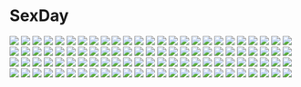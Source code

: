 # SexDay
![](https://konachan.com/image/f71cafc2d324b9d7fbab0f0a7e0ae810/Konachan.com%20-%20223699%202girls%20aircraft%20blonde_hair%20blue_hair%20clouds%20dress%20hat%20long_hair%20panties%20petals%20red_eyes%20scenic%20thighhighs%20train%20umbrella%20underwear%20wink%20wristwear.jpg)
![](https://konachan.com/image/0e5a75199314ee3544ad64e8d9019dd5/Konachan.com%20-%2022057%20aika_s_granzchesta%20alice_carroll%20aria%20mizunashi_akari.jpg)
![](https://konachan.com/image/758699589d4b03bf1c3d6fee2ca969e5/Konachan.com%20-%2095094%20blonde_hair%20eyepatch%20hinoue_itaru%20nakatsu_shizuru%20pantyhose%20rewrite%20school_uniform%20twintails.jpg)
![](https://konachan.com/image/89b1814f8815f32574322431e11cccf0/Konachan.com%20-%20111138%20ass%20evan_lee%20mechagirl%20original%20sideboob%20underboob%20underwear.jpg)
![](https://konachan.com/image/11de8b358b099c2914a27d1ad87068c8/Konachan.com%20-%2079306%20flowers%20hatsune_miku%20miku_append%20twintails%20vocaloid.jpg)
![](https://konachan.com/image/25cbbd10611d9c3007fd309845a65b22/Konachan.com%20-%20230907%20blonde_hair%20blush%20breasts%20cameltoe%20forest%20hat%20navel%20nipples%20no_bra%20panties%20shirt_lift%20short_hair%20takeponi%20thighhighs%20touhou%20tree%20underwear%20yellow_eyes.jpg)
![](https://konachan.com/jpeg/1f46bb634d3656bc13a2c1007711c1bd/Konachan.com%20-%20147823%20breasts%20censored%20cleavage%20front_wing%20game_cg%20handjob%20kanadome_miyako%20maid%20nanaca_mai%20nipples%20nipple_slip%20penis%20pink_hair%20pure_girl.jpg)
![](https://konachan.com/image/7b949b02d1e55e5e4e9285e77d8c61f7/Konachan.com%20-%20128743%20beach%20bikini%20long_hair%20megami%20papa_no_iukoto_wo_kikinasai%21%20scan%20swimsuit%20tagme%20takanashi_miu%20takanashi_sora%20wet.jpg)
![](https://konachan.com/image/60676912e346a440594506386e3ce429/Konachan.com%20-%2016082%20green%20ipod%20parody%20silhouette%20suzumiya_haruhi_no_yuutsu%20tsuruya.jpg)
![](https://konachan.com/jpeg/f2407a0a5a5d368bf0ff48b27738af5b/Konachan.com%20-%20219384%20barefoot%20black_eyes%20black_hair%20cage%20dress%20karo_karo%20long_hair%20original%20planet%20stars.jpg)
![](https://konachan.com/image/112e7bd524262a1fb8e105a08c05f99f/Konachan.com%20-%20205537%20gloves%20horns%20long_hair%20motorcycle%20original%20pixiv_fantasia%20realmbw%20thighhighs.jpg)
![](https://konachan.com/jpeg/703686b9297b8ed9b77df65ae5e112ac/Konachan.com%20-%20222773%20animal_ears%20ass%20bikini%20blue_eyes%20blush%20braids%20catgirl%20collar%20long_hair%20nekopara%20panties%20swimsuit%20tail%20underboob%20underwear%20vellistix%20white_hair.jpg)
![](https://konachan.com/image/41112d843369d6257c8fc64eb8c37c11/Konachan.com%20-%20166011%20beach%20bikini%20blush%20breasts%20cleavage%20clouds%20dark_skin%20food%20glasses%20group%20hat%20idolmaster%20loli%20long_hair%20natalia%20short_hair%20sonsoso%20swim_ring%20swimsuit.jpg)
![](https://konachan.com/image/06f933f05b17b6fa4d966aa37d4dcbbf/Konachan.com%20-%206331%20chinese_clothes%20chinese_dress%20dengeki_moeoh%20kadoi_aya%20original.jpg)
![](https://konachan.com/jpeg/981b038bd121d3e9d5ad62732cc6aaa7/Konachan.com%20-%20233465%20animal%20blush%20bow%20breasts%20green_hair%20japanese_clothes%20kochiya_sanae%20long_hair%20miko%20osashin_%28osada%29%20snake%20touhou%20wink%20yellow_eyes.jpg)
![](https://konachan.com/image/1600aa19c758c48c60954f1072dad57b/Konachan.com%20-%2094510%20dress%20gray_hair%20nanahosi_seiiki%20original%20petals%20purple_eyes%20ribbons.jpg)
![](https://konachan.com/image/d27eb04109ea43d1f5036ce883ec4794/Konachan.com%20-%2093977%20hatsune_miku%20vocaloid.jpg)
![](https://konachan.com/image/b3b4e307f02ac47ebcedbb6250912980/Konachan.com%20-%20270906%20breasts%20bunny_ears%20cum%20futanari%20glasses%20gloves%20kairos%2B%20long_hair%20nipples%20nude%20original%20pubic_hair%20red_eyes%20red_hair%20sex%20short_hair%20watermark.jpg)
![](https://konachan.com/image/e8a03c1860f16eede0ef11b72c327c71/Konachan.com%20-%2016267%20alucard%20hellsing.jpg)
![](https://konachan.com/image/cd3d8c164eca54c0874ef0f5a2bff510/Konachan.com%20-%2092054%20blue_eyes%20butterfly%20jpeg_artifacts%20megurine_luka%20pink_hair%20sakisato_kiriko%20vocaloid%20wings.jpg)
![](https://konachan.com/image/04d092323b88f0069bb19acca354ad93/Konachan.com%20-%2088124%20blue_eyes%20long_hair%20nyarumi_%28buluerose%29%20original%20panties%20school_uniform%20thighhighs%20underwear%20zettai_ryouiki.jpg)
![](https://konachan.com/image/7f75aa28e440f738fc1b1afb184c0551/Konachan.com%20-%2069928%20akiyama_mio%20black_hair%20blonde_hair%20blush%20brown_eyes%20brown_hair%20flowers%20k-on%21%20kneehighs%20long_hair%20pantyhose%20petals%20short_hair%20skirt%20white%20wink.jpg)
![](https://konachan.com/image/b65ac38e842fb1d664f80f49b6751372/Konachan.com%20-%205685%20paradise_kiss.jpg)
![](https://konachan.com/jpeg/25657cfdef04df1ad51b57a0f391a19b/Konachan.com%20-%20184733%20animal_ears%20barefoot%20black_hair%20bow%20bra%20catgirl%20jpeg_artifacts%20march-bunny%20navel%20panties%20red_eyes%20tail%20underwear%20yazawa_nico.jpg)
![](https://konachan.com/jpeg/cf2dbbe91aeed0e3b660513b9efe6ae1/Konachan.com%20-%208828%20izumi_konata%20japanese_clothes%20lucky_star%20yukata.jpg)
![](https://konachan.com/image/0c671861a3271de8dfcf936fb30543ed/Konachan.com%20-%20107761%20kagamine_rin%20sky%20vocaloid.jpg)
![](https://konachan.com/jpeg/b6d13936b4c737e7447fe0c19fda5782/Konachan.com%20-%2045286%20bikini%20blonde_hair%20kisaragi_mifuyu%20moekibara_fumitake%20swimsuit%20tayutama.jpg)
![](https://konachan.com/jpeg/f711fca80205a4f76e9dfd1fd4e3612e/Konachan.com%20-%20246595%20beach%20blonde_hair%20blush%20breasts%20green_eyes%20jeff_macanoli%20nude%20original%20pussy%20spread_legs%20uncensored.jpg)
![](https://konachan.com/image/29b559e222e4fd888d8b44c874cd8019/Konachan.com%20-%20304644%20black_hair%20blush%20bondage%20choker%20karyl%20loli%20long_hair%20navel%20nopan%20princess_connect%21%20purple_eyes%20thighhighs%20twintails%20zuchineru.jpg)
![](https://konachan.com/jpeg/81f4e722c760de5e918aaafd15651f8c/Konachan.com%20-%20143032%20barefoot%20bath%20breasts%20flowers%20jittsu%20night%20original%20rubber_duck%20water%20wet%20wink.jpg)
![](https://konachan.com/image/42018e1d322a95193b2c392f81cb533f/Konachan.com%20-%20103845%20armor%20blonde_hair%20breasts%20cleavage%20goggles%20henne_valkyrja%20panties%20purple_eyes%20super_robot_wars%20tro%20underwear%20white%20wings.jpg)
![](https://konachan.com/image/371fd343f66df57d32dbc82b99b7b874/Konachan.com%20-%20117056%20alexander_%28fate%29%20all_male%20azu_%28azzz%29%20fate_%28series%29%20fate_stay_night%20fate_zero%20male%20waver_velvet.jpg)
![](https://konachan.com/jpeg/2c3206244208e2b20b4822c7e5d4cdbd/Konachan.com%20-%20103978%20aiyoku_no_eustia%20bekkankou%20eustia_astraea%20game_cg%20long_hair%20pink_hair%20thighhighs%20wings.jpg)
![](https://konachan.com/image/25e7d8ebc3f47532d9cb912d80aae141/Konachan.com%20-%2042943%20kasugano_sora%20yosuga_no_sora.jpg)
![](https://konachan.com/jpeg/28ef668cc72c5f6dcdd563df1ba9d12f/Konachan.com%20-%20171973%20blonde_hair%20bra%20cocoro%40function%21%20game_cg%20headband%20hinata_momo%20pulltop%20school_uniform%20shirakusa_ibuki%20short_hair%20thighhighs%20underwear.jpg)
![](https://konachan.com/image/065bde2cb6f3a94c59838ddb96f2fb99/Konachan.com%20-%2059315%20black_rock_shooter%20gun%20kuroi_mato%20weapon%20ze.jpg)
![](https://konachan.com/jpeg/066ef67dd58b2cec382e57e020ba8702/Konachan.com%20-%20185522%20bicycle%20black_eyes%20black_hair%20blush%20bow%20long_hair%20male%20orange_hair%20pantyhose%20purple_eyes%20sakura_chiyo%20school_uniform%20short_hair%20skirt%20swordsouls%20tie.jpg)
![](https://konachan.com/image/e46332f8c79217149395fe07b0acb165/Konachan.com%20-%2063422%20favorite%20game_cg%20hoshizora_no_memoria%20tagme.jpg)
![](https://konachan.com/jpeg/ec4f4542cc478eb8622bfd776c9ce95a/Konachan.com%20-%20149072%20akubi_%28fyfy%29%20hatsune_miku%20vocaloid.jpg)
![](https://konachan.com/jpeg/c8b84b1df2dfc7dde93176f901dba61e/Konachan.com%20-%20112337%20game_cg%20sengoku_hime.jpg)
![](https://konachan.com/image/3fb39e8996023c29e13e86618c1ef22d/Konachan.com%20-%20117611%20green_eyes%20green_hair%20gumi%20vocaloid.jpg)
![](https://konachan.com/jpeg/4bcb24e46aad7b45c5b9c2f93ca5cb9b/Konachan.com%20-%20272234%20black_hair%20blue_eyes%20cameltoe%20merufena%20panties%20school_uniform%20ssss.gridman%20takarada_rikka%20third-party_edit%20underwear%20white.jpg)
![](https://konachan.com/jpeg/e1b833e662a1a5392f4e8354dd86397b/Konachan.com%20-%20149367%20aete_mushisuru_kimi_to_no_mirai_%7Erelay_broadcast%7E%20alcot%20game_cg%20hug%20male%20tachibana_minami%20tagme_%28artist%29.jpg)
![](https://konachan.com/jpeg/a69eb6b03a730511a720fcaebd27d7a4/Konachan.com%20-%20238243%20animal%20blush%20fang%20green_eyes%20loli%20original%20red_hair%20school_swimsuit%20short_hair%20swimsuit%20thighhighs%20third-party_edit%20turtle%20twintails%20white.jpg)
![](https://konachan.com/image/01153c1e1bca5ebe7d1469d44ef5b55f/Konachan.com%20-%2087685%20animal%20dress%20flowers%20hatsune_miku%20snail%20umbrella%20vocaloid.jpg)
![](https://konachan.com/image/8a49a4b3f20426e5bbe70ed50502d4e7/Konachan.com%20-%20134400%20breast_hold%20breasts%20hat%20lactation%20long_hair%20miki_purasu%20nipples%20no_bra%20patchouli_knowledge%20purple_eyes%20purple_hair%20touhou%20white%20wink.jpg)
![](https://konachan.com/jpeg/0a32e993e4e662f547e00fafc4f05daf/Konachan.com%20-%2063055%20shirai_kuroko%20to_aru_kagaku_no_railgun%20to_aru_majutsu_no_index%20vector.jpg)
![](https://konachan.com/jpeg/de2584abe1125fbbefa1317855da67c8/Konachan.com%20-%2093326%20black_hair%20food%20kneehighs%20kobuichi%20long_hair%20muririn%20purple_eyes%20school_uniform%20tenshinranman%20unohana_no_sakuyahime%20yuzusoft.jpg)
![](https://konachan.com/jpeg/9e217140a648ba00bc68f4768d132e51/Konachan.com%20-%20170805%20blue_eyes%20blue_hair%20gun%20hat%20koh_%28minagi_kou%29%20remilia_scarlet%20short_hair%20touhou%20vampire%20weapon%20wings.jpg)
![](https://konachan.com/image/74ede8a80b46a141e732ca08ef0923a3/Konachan.com%20-%20280279%20bing_gang%20boots%20doll%20dress%20fu_hua%20garter%20garter_belt%20gloves%20group%20higokumaru%20navel%20pantyhose%20raiden_mei%20shorts%20signed%20stockings%20thighhighs%20wristwear.jpg)
![](https://konachan.com/image/42b97e2b74cc25e1bf904ea6b78bbe7d/Konachan.com%20-%20303685%20blonde_hair%20blush%20drink%20flowers%20foo_midori%20instrument%20original%20paper%20phone%20piano%20purple_eyes%20rose%20short_hair%20skirt%20watermark.jpg)
![](https://konachan.com/jpeg/b6aa1f0470f80588073e8cd79a9c780f/Konachan.com%20-%20280711%20aliasing%20blonde_hair%20blush%20breasts%20cleavage%20game_cg%20long_hair%20navel_%28company%29%20pointed_ears%20red_eyes%20spiral%21%21%20tanihara_natsuki%20towel.jpg)
![](https://konachan.com/image/2eb232f68f0313391d24dca5a0ed9c2f/Konachan.com%20-%20136470%202girls%20bili_bili_douga%20bili_girl_22%20bili_girl_33%20building%20chinese_clothes%20hao_%28patinnko%29%20headphones.jpg)
![](https://konachan.com/jpeg/ce2537c06bbb555f81dcf82ffed53d54/Konachan.com%20-%20238211%20blue_hair%20blush%20brown_eyes%20dress%20long_hair%20love_live%21_school_idol_project%20micopp%20microphone%20petals%20sonoda_umi.jpg)
![](https://konachan.com/jpeg/f3787d3fd4d42508d13380a5a66d1749/Konachan.com%20-%20227857%20anthropomorphism%20blue_eyes%20blue_hair%20blush%20close%20kantai_collection%20nahaki%20samidare_%28kancolle%29%20waifu2x.jpg)
![](https://konachan.com/image/837a927093c3c7c2b3f9cb3151391264/Konachan.com%20-%20286988%20anus%20aqua_eyes%20blonde_hair%20breasts%20crown%20dress%20logo%20long_hair%20nopan%20pussy%20rosalina%20skirt_lift%20spread_legs%20super_mario%20tofuubear%20uncensored%20watermark.jpg)
![](https://konachan.com/jpeg/426e224a60e132a63db7ddeca46784e5/Konachan.com%20-%20222303%20blonde_hair%20brown_eyes%20dress%20game_cg%20headdress%20meryl_lynch%20necklace%20nishimata_aoi%20suzuhira_hiro%20wedding_attire.jpg)
![](https://konachan.com/jpeg/597d0a2abd462f41444471c451f9618e/Konachan.com%20-%20220115%202girls%20bath%20bellaria_%28mugen_souls%29%20brown_hair%20close%20game_cg%20horns%20long_hair%20nanameda_kei%20onluka%20red_eyes%20towel%20water%20wet%20white_hair.jpg)
![](https://konachan.com/image/16c93235b09fd3fbf4722ec7d38168a3/Konachan.com%20-%20243362%20animal%20fox%20grass%20mclelun%20original%20scenic%20tree.jpg)
![](https://konachan.com/jpeg/83e9270cd6a809b82bc145c931dafb4b/Konachan.com%20-%206891%20habanero-tan%20netrunner%20poyoyon_rokku%20red%20vector.jpg)
![](https://konachan.com/jpeg/0dd493e571c24823f8601c8c58d2fd41/Konachan.com%20-%20136381%20game_cg%20glasses%20himegi_ageha%20kono_oozora_ni_tsubasa_wo_hirogete%20school_uniform.jpg)
![](https://konachan.com/jpeg/d033d3ef0555be6bfd038f169fbd59ea/Konachan.com%20-%20155864%20black_hair%20hatsune_miku%20japanese_clothes%20mask%20musunde_hiraite_rasetsu_to_mukuro_%28vocaloid%29%20night%20rearisu%20stairs%20torii%20umbrella%20vocaloid.jpg)
![](https://konachan.com/image/19d2dbc8a2497e818d1d34065415bf0c/Konachan.com%20-%20269674%20anal%20anus%20blush%20bra%20breasts%20censored%20cum%20dark_skin%20gloves%20group%20hat%20navel%20nipples%20panties%20penis%20red_eyes%20rogia%20sex%20tan_lines%20tie%20underwear%20wet%20wink.jpg)
![](https://konachan.com/jpeg/97abd8385b7bc722895a23e3f84b5022/Konachan.com%20-%20100824%20akemi_homura%20black_hair%20braids%20breasts%20datsuryokugen%20glasses%20gun%20nipples%20pantyhose%20purple%20purple_eyes%20topless%20torn_clothes%20twintails%20weapon.jpg)
![](https://konachan.com/jpeg/436c9c8b025ccdc1783bc624a5860866/Konachan.com%20-%20200349%20black_hair%20blush%20breasts%20cropped%20green_eyes%20long_hair%20misaki_kurehito%20nipples%20no_bra%20original%20scan%20wink.jpg)
![](https://konachan.com/image/580aed8e9061433682a24a676ffdd755/Konachan.com%20-%2089729%20black_hair%20bra%20camera%20clouds%20open_shirt%20original%20panties%20short_hair%20sky%20striped_panties%20sunset%20underwear%20valyu%20water.jpg)
![](https://konachan.com/image/86d62d15b90a474c4bf9f6e5cc5a40dc/Konachan.com%20-%20165807%20amami_haruka%20black_hair%20brown_eyes%20brown_hair%20clouds%20flowers%20hat%20idolmaster%20kisaragi_chihaya%20nako_%28nonrain%29%20necklace%20sky%20sunflower.jpg)
![](https://konachan.com/image/8a729ccbc0828dc56ef23b4d77c8f826/Konachan.com%20-%2073075%20blonde_hair%20blue_eyes%20dress%20fairy%20hat%20lily_white%20long_hair%20ribbons%20sakura_yuuya%20touhou%20wink.jpg)
![](https://konachan.com/jpeg/be6365df9bbe6e04af1663966cdd0df3/Konachan.com%20-%2043713%20tagme.jpg)
![](https://konachan.com/jpeg/b64987fe5f3281489cfe73db441785cf/Konachan.com%20-%20112014%202girls%20black_hair%20blue_eyes%20flowers%20grass%20original%20puretails%20robot.jpg)
![](https://konachan.com/image/f3a0cf463118a23979243a20d78dd5b7/Konachan.com%20-%2036820%20funabashi_chitose%20mibu_natsuki%20tetsudou_musume%20tomytec.jpg)
![](https://konachan.com/jpeg/31ce9401f479b773daa26dcb35e6710c/Konachan.com%20-%20241330%20aliasing%20bicolored_eyes%20flowers%20gray_hair%20horns%20japanese_clothes%20kanekiru%20long_hair%20original%20petals%20ribbons%20torii%20tree.jpg)
![](https://konachan.com/jpeg/0bac4f86eab6a5d7f839b7f281907b83/Konachan.com%20-%20254338%20bandage%20black_hair%20doll%20green_eyes%20kairaishi_%28onmyouji%29%20loli%20long_hair%20onmyouji%20tagme_%28artist%29%20wings.jpg)
![](https://konachan.com/image/c1f1b13ec608c8e2c1ef4ece7c908e40/Konachan.com%20-%20282199%20bou_nin%20brown_hair%20close%20long_hair%20original%20polychromatic%20white.jpg)
![](https://konachan.com/jpeg/cd6720c597f98dbdac87935e38c1e773/Konachan.com%20-%20139358%20bed%20black_hair%20breasts%20censored%20cunnilingus%20fault%20game_cg%20nipples%20panties%20pussy_juice%20saeki_ai%20sugiyama_mio%20taka_tony%20twintails%20underwear%20wet%20yuri.jpg)
![](https://konachan.com/image/9bf60fc64944c5b2832ce109feaab3c2/Konachan.com%20-%20100246%20aqua_eyes%20bed%20blonde_hair%20blush%20kousaka_kirino%20ore_no_imouto_ga_konna_ni_kawaii_wake_ga_nai%20panties%20school_uniform%20skirt%20tyuda%20underwear.jpg)
![](https://konachan.com/image/7d355275060eb2a7f9f4f40b53cc257b/Konachan.com%20-%2027299%20amelia_weeksite%20scarlett.jpg)
![](https://konachan.com/jpeg/bfa1e0054e0efa2a423eb8f25481eb7f/Konachan.com%20-%2034632%20lucky_star%20tamura_hiyori.jpg)
![](https://konachan.com/image/fec64a2eababbdc3372391b0b7776a16/Konachan.com%20-%20291574%20blush%20bow%20breasts%20brown_hair%20cleavage%20close%20dress%20flowers%20ichiyou_moka%20orange_eyes%20wristwear.jpg)
![](https://konachan.com/image/b5e296970389f0459c3aab7d6a3d437f/Konachan.com%20-%20118866%20armor%20blonde_hair%20blood%20fate_%28series%29%20fate_stay_night%20gilgamesh%20short_hair%20watermark%20weapon.jpg)
![](https://konachan.com/image/39b12eb1a273c88294c077713f0ca056/Konachan.com%20-%20223026%20anthropomorphism%20ass%20battleship_hime%20bed%20black_hair%20breasts%20censored%20horns%20kirimori_toya%20kiss%20long_hair%20nipples%20nude%20penis%20red_eyes%20sex%20tears.jpg)
![](https://konachan.com/image/eac502c61e7128f857a2f5578c605944/Konachan.com%20-%2061671%20hatsune_miku%20powhu%20vocaloid.jpg)
![](https://konachan.com/image/ec4f8ce2b73a3a23d058bd969cc3b99e/Konachan.com%20-%20145145%20aqua_eyes%20bra%20breasts%20brown_hair%20long_hair%20minori%20natsuzora_no_perseus%20navel%20nipples%20open_shirt%20sawatari_touka%20shouna_mitsuishi%20underwear%20wet.jpg)
![](https://konachan.com/image/642498a99750c42f1ab0249a61e12524/Konachan.com%20-%2053547%20nishimata_aoi.jpg)
![](https://konachan.com/image/c4a9feabcbd9a8d064d208060c2263b3/Konachan.com%20-%20233491%20brown_eyes%20brown_hair%20clouds%20flowers%20long_hair%20navel%20pointed_ears%20rokiru_%28yukiyoooooo%29%20sword_art_online%20water%20yuuki_asuna.jpg)
![](https://konachan.com/image/6bfd3b4d512e89f3a79309fad37d021c/Konachan.com%20-%2032030%20artoria_pendragon_%28all%29%20fate_%28series%29%20fate_stay_night%20saber.jpg)
![](https://konachan.com/image/7aebdd311e0834fba2ada4beff99af89/Konachan.com%20-%2074349%20hatsune_miku%20sakura_miku%20twintails%20vocaloid.jpg)
![](https://konachan.com/image/0a9e37c4e4bacd29c49ef1d23473fb93/Konachan.com%20-%20195798%20blonde_hair%20breasts%20cleavage%20dress%20elbow_gloves%20flowers%20gloves%20long_hair%20mvv%20original%20purple_eyes%20scythe%20thighhighs%20tiara%20weapon%20wedding_attire.jpg)
![](https://konachan.com/jpeg/8cd8e1252b0ed2143b8a0ab769b966ee/Konachan.com%20-%20294298%20apron%20breasts%20ginhaha%20male%20mei_%28pokemon%29%20naked_apron%20nipples%20penis%20pokemon%20pussy%20pussy_juice%20sex%20uncensored.jpg)
![](https://konachan.com/jpeg/c04afcc49961cf2c97643b3fc619d681/Konachan.com%20-%20249548%20aqua_eyes%20barefoot%20bikini%20blonde_hair%20breasts%20drink%20flowers%20game_console%20gamers%21%20long_hair%20navel%20swimsuit%20tagme_%28artist%29%20tendou_karen.jpg)
![](https://konachan.com/image/f438438c66789c08c4ea6e774c6881b0/Konachan.com%20-%20254540%20dress%20horosuke_%28toot08%29%20japanese_clothes%20long_hair%20original%20pointed_ears%20purple_hair%20red_eyes%20thighhighs%20twintails%20yukata.jpg)
![](https://konachan.com/jpeg/57b3f056f7b41479c3bb77f0e3c2ec00/Konachan.com%20-%20300230%20azur_lane%20blush%20boots%20bow%20braids%20garter%20glasses%20moon%20night%20original%20ponytail%20red_eyes%20riichu%20torii%20twintails%20umbrella%20waifu2x%20wristwear%20yukata.jpg)
![](https://konachan.com/image/75ab1d773a147e6a8c90f3e8d4a08134/Konachan.com%20-%2036496%20kratos_aurion%20tales_of_symphonia.jpg)
![](https://konachan.com/image/8bb045e8bfa05f3eebec4a7fb2e0d65c/Konachan.com%20-%20184852%20blue%20blue_eyes%20bow%20brown_hair%20clouds%20dress%20exe336%20hat%20original%20sky%20summer.jpg)
![](https://konachan.com/image/643134d5b7e4f1213b5aecdc26f6f3a1/Konachan.com%20-%20300148%20arknights%20blonde_hair%20brown_hair%20glasses%20gun%20horns%20ifrit_%28arknights%29%20logo%20long_hair%20orange_eyes%20ponytail%20short_hair%20weapon%20white_hair.jpg)
![](https://konachan.com/jpeg/a5c54cce8e427b1d7610d7b1e07b172e/Konachan.com%20-%20107011%20blue_submarine_no_6%20mutio.jpg)
![](https://konachan.com/image/7f97aebaef3c4bc0d7f8bbe27070f6b5/Konachan.com%20-%20185395%20mononoke_hime%20san%20zoff_%28daria%29.jpg)
![](https://konachan.com/jpeg/a711b73162c4cc2bd5973b7774fbc5cc/Konachan.com%20-%20271387%20annin_doufu%20halloween%20idolmaster%20idolmaster_cinderella_girls%20idolmaster_cinderella_girls_starlight_stage%20koshimizu_sachiko.jpg)
![](https://konachan.com/image/19ecc7f3ce14b9e288a91c988e16652c/Konachan.com%20-%2040840%20aisaka_taiga%20egawa_satsuki%20takasu_ryuuji%20toradora.jpg)
![](https://konachan.com/jpeg/ecdf6032511c572a3e25b8bfe430f2a9/Konachan.com%20-%20266403%20barefoot%20blue_hair%20breasts%20fixro2n%20navel%20original%20panties%20red_eyes%20short_hair%20sword%20torn_clothes%20underwear%20weapon%20white.jpg)

